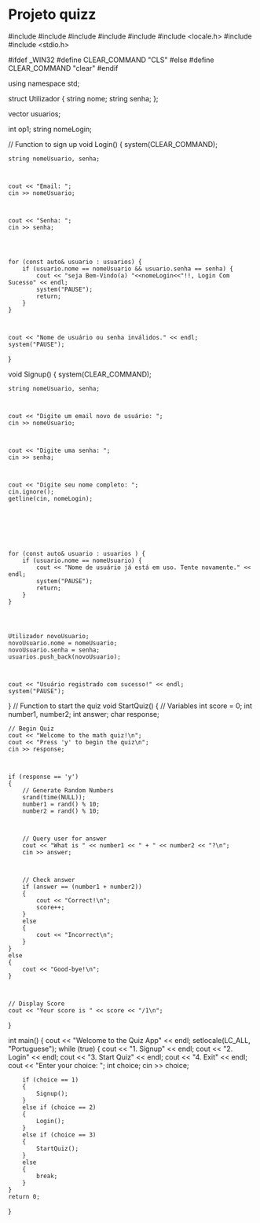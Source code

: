 # Projeto quizz
 #include <iostream>
#include <string>
#include <cstdlib>
#include <ctime>
#include <map>
#include <locale.h>
#include <vector>
#include <stdio.h>

 

#ifdef _WIN32
#define CLEAR_COMMAND "CLS"
#else
#define CLEAR_COMMAND "clear"
#endif

 

using namespace std;

 

struct Utilizador {
    string nome;
    string senha;
};

 

vector<Utilizador> usuarios;

 

int op1;
string nomeLogin;

 

 

// Function to sign up
void Login() {
    system(CLEAR_COMMAND);

 

    string nomeUsuario, senha;

 

    cout << "Email: ";
    cin >> nomeUsuario;

 

    cout << "Senha: ";
    cin >> senha;

 


    for (const auto& usuario : usuarios) {
        if (usuario.nome == nomeUsuario && usuario.senha == senha) {
            cout << "seja Bem-Vindo(a) "<<nomeLogin<<"!!, Login Com Sucesso" << endl;
            system("PAUSE");
            return;
        }
    }

 

    cout << "Nome de usuário ou senha inválidos." << endl;
    system("PAUSE");
}

 

void Signup() {
    system(CLEAR_COMMAND);

 

    string nomeUsuario, senha;

 

    cout << "Digite um email novo de usuário: ";
    cin >> nomeUsuario;

 

    cout << "Digite uma senha: ";
    cin >> senha;

 

    cout << "Digite seu nome completo: ";
    cin.ignore();
    getline(cin, nomeLogin);

 

 

 

    for (const auto& usuario : usuarios ) {
        if (usuario.nome == nomeUsuario) {
            cout << "Nome de usuário já está em uso. Tente novamente." << endl;
            system("PAUSE");
            return;
        }
    }

 


    Utilizador novoUsuario;
    novoUsuario.nome = nomeUsuario;
    novoUsuario.senha = senha;
    usuarios.push_back(novoUsuario);

 

    cout << "Usuário registrado com sucesso!" << endl;
    system("PAUSE");
}
// Function to start the quiz
void StartQuiz()
{
    // Variables
    int score = 0;
    int number1, number2;
    int answer;
    char response;

 

    // Begin Quiz
    cout << "Welcome to the math quiz!\n";
    cout << "Press 'y' to begin the quiz\n";
    cin >> response;

 

    if (response == 'y')
    {
        // Generate Random Numbers
        srand(time(NULL));
        number1 = rand() % 10;
        number2 = rand() % 10;

 

        // Query user for answer
        cout << "What is " << number1 << " + " << number2 << "?\n";
        cin >> answer;

 

        // Check answer
        if (answer == (number1 + number2))
        {
            cout << "Correct!\n";
            score++;
        }
        else
        {
            cout << "Incorrect\n";
        }
    }
    else
    {
        cout << "Good-bye!\n";
    }

 

    // Display Score
    cout << "Your score is " << score << "/1\n";

 


}

 

int main()
{
    cout << "Welcome to the Quiz App" << endl;
setlocale(LC_ALL, "Portuguese");
    while (true)
    {
        cout << "1. Signup" << endl;
        cout << "2. Login" << endl;
        cout << "3. Start Quiz" << endl;
        cout << "4. Exit" << endl;
        cout << "Enter your choice: ";
        int choice;
        cin >> choice;

 

        if (choice == 1)
        {
            Signup();
        }
        else if (choice == 2)
        {
            Login();
        }
        else if (choice == 3)
        {
            StartQuiz();
        }
        else
        {
            break;
        }
    }
    return 0;
}